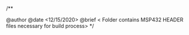 /**

@author @date <12/15/2020> @brief < Folder contains MSP432 HEADER files necessary for build process> */
